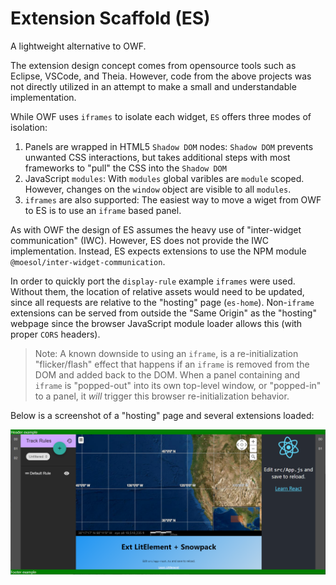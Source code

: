 # Extension Scaffold (ES)

A lightweight alternative to OWF.

The extension design concept comes from opensource tools such as Eclipse, VSCode, and Theia.
However, code from the above projects was not directly utilized
in an attempt to make a small and understandable implementation.

While OWF uses `iframes` to isolate each widget,
`ES` offers three modes of isolation:

1. Panels are wrapped in HTML5 `Shadow DOM` nodes:
   `Shadow DOM` prevents unwanted CSS interactions, but takes additional steps
   with most frameworks to "pull" the CSS into the `Shadow DOM`
2. JavaScript `modules`:
   With `modules` global varibles are `module` scoped. However, changes on the `window` object
   are visible to all `modules`.
3. `iframes` are also supported:
   The easiest way to move a wiget from OWF to ES is to use an `iframe` based panel.

As with OWF the design of ES assumes the heavy use of "inter-widget communication" (IWC).
However, ES does not provide the IWC implementation.
Instead, ES expects extensions to use the NPM module `@moesol/inter-widget-communication`.

In order to quickly port the `display-rule` example `iframes` were used.
Without them, the location of relative assets would need to be updated, 
since all requests are relative to the "hosting" page (`es-home`).
Non-`iframe` extensions can be served from outside the "Same Origin" as the "hosting" webpage
since the browser JavaScript module loader allows this (with proper `CORS` headers).

> Note: A known downside to using an `iframe`, is a re-initialization "flicker/flash" effect
> that happens if an `iframe` is removed from the DOM and added back to the DOM.
> When a panel containing and `iframe` is "popped-out" into its own top-level window,
> or "popped-in" to a panel, it *will* trigger this browser re-initialization behavior.

Below is a screenshot of a "hosting" page and several extensions loaded:

![Screenshot](out/screenshot.png)
